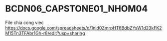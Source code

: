 # BCDN06_CAPSTONE01_NHOM04

File chia cong viec
https://docs.google.com/spreadsheets/d/1nld0ZmrpHT6BdbZYsW1d23kFK2M15Tn3TFAbr1Gh-r8/edit?usp=sharing
